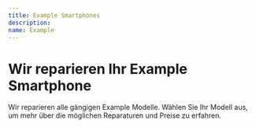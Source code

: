 ```yaml
---
title: Example Smartphones
description: 
name: Example
---
```


# Wir reparieren Ihr Example Smartphone
Wir reparieren alle gängigen Example Modelle. Wählen Sie Ihr Modell aus, um mehr über die möglichen Reparaturen und Preise zu erfahren.